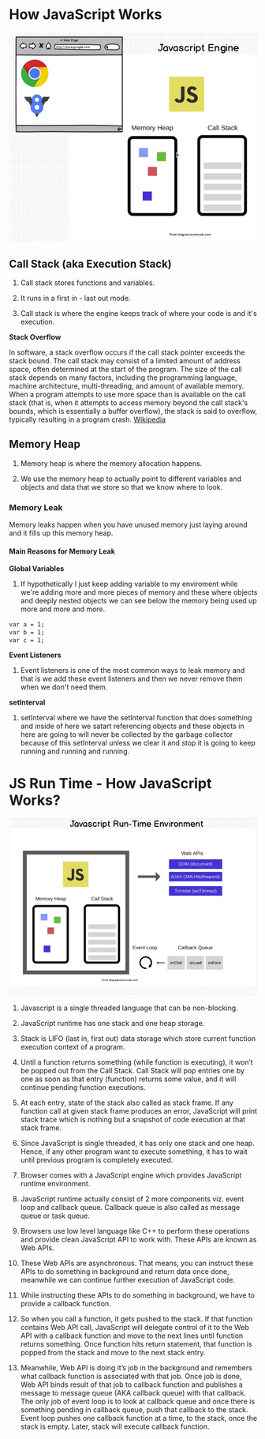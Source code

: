 # How JavaScript Works

![js-foundation-how-javascript-works-1](../img/js-foundation-how-javascript-works-1.png)

## Call Stack (aka Execution Stack)

1. Call stack stores functions and variables.

2. It runs in a first in - last out mode.

3. Call stack is where the engine keeps track of where your code is and it's execution.

**Stack Overflow**

In software, a stack overflow occurs if the call stack pointer exceeds the stack bound. The call stack may consist of a limited amount of address space, often determined at the start of the program. The size of the call stack depends on many factors, including the programming language, machine architecture, multi-threading, and amount of available memory. When a program attempts to use more space than is available on the call stack (that is, when it attempts to access memory beyond the call stack's bounds, which is essentially a buffer overflow), the stack is said to overflow, typically resulting in a program crash. [Wikipedia](https://en.wikipedia.org/wiki/Stack_overflow)

## Memory Heap

1. Memory heap is where the memory allocation happens.

2. We use the memory heap to actually point to different variables and objects and data that we store so that we know where to look.

### Memory Leak

Memory leaks happen when you have unused memory just laying around and it fills up this memory heap.

#### Main Reasons for Memory Leak

**Global Variables**

1. If hypothetically I just keep adding variable to my enviroment while we're adding more and more pieces of memory and these where objects and deeply nested objects we can see below the memory being used up more and more and more.

```
var a = 1;
var b = 1;
var c = 1;
```

**Event Listeners**

1. Event listeners is one of the most common ways to leak memory and that is we add these event listeners and then we never remove them when we don't need them.

**setInterval**

1. setInterval where we have the setInterval function that does something and inside of here we satart referencing objects and these objects in here are going to will never be collected by the garbage collector because of this setInterval unless we clear it and stop it is going to keep running and running and running.

# JS Run Time - How JavaScript Works?

![js-foundation-how-javascript-works-2](../img/js-foundation-how-javascript-works-2.png)

1. Javascript is a single threaded language that can be non-blocking.

2. JavaScript runtime has one stack and one heap storage.

3. Stack is LIFO (last in, first out) data storage which store current function execution context of a program.

4. Until a function returns something (while function is executing), it won’t be popped out from the Call Stack. Call Stack will pop entries one by one as soon as that entry (function) returns some value, and it will continue pending function executions.

5. At each entry, state of the stack also called as stack frame. If any function call at given stack frame produces an error, JavaScript will print stack trace which is nothing but a snapshot of code execution at that stack frame.

6. Since JavaScript is single threaded, it has only one stack and one heap. Hence, if any other program want to execute something, it has to wait until previous program is completely executed.

7. Browser comes with a JavaScript engine which provides JavaScript runtime environment.

8. JavaScript runtime actually consist of 2 more components viz. event loop and callback queue. Callback queue is also called as message queue or task queue.

9. Browsers use low level language like C++ to perform these operations and provide clean JavaScript API to work with. These APIs are known as Web APIs.

10. These Web APIs are asynchronous. That means, you can instruct these APIs to do something in background and return data once done, meanwhile we can continue further execution of JavaScript code.

11. While instructing these APIs to do something in background, we have to provide a callback function.

12. So when you call a function, it gets pushed to the stack. If that function contains Web API call, JavaScript will delegate control of it to the Web API with a callback function and move to the next lines until function returns something. Once function hits return statement, that function is popped from the stack and move to the next stack entry.

13. Meanwhile, Web API is doing it’s job in the background and remembers what callback function is associated with that job. Once job is done, Web API binds result of that job to callback function and publishes a message to message queue (AKA callback queue) with that callback. The only job of event loop is to look at callback queue and once there is something pending in callback queue, push that callback to the stack. Event loop pushes one callback function at a time, to the stack, once the stack is empty. Later, stack will execute callback function.
